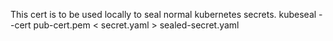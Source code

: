 This cert is to be used locally to seal normal kubernetes secrets.
kubeseal --cert pub-cert.pem < secret.yaml > sealed-secret.yaml